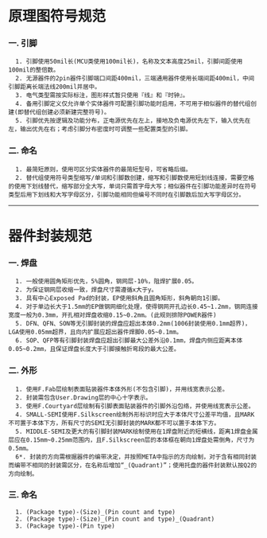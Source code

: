 # 原理图符号规范
### 一. 引脚
      1. 引脚使用50mil长(MCU类使用100mil长)，名称及文本高度25mil，引脚间距使用100mil的整倍数。
      2. 无源器件的2pin器件引脚端口间距400mil，三端通用器件使用长端间距400mil，中间引脚距离长端法线200mil并居中。
      3. 电气类型需按实际标注，图形样式暂只使用『线』和『时钟』。
      4. 备用引脚定义仅允许单个实体器件可配置引脚功能时启用，不可用于相似器件的替代组创建(即替代组创建必须新建完整符号)。
      5. 引脚优先按逻辑及功能分布，正电源优先在左上，接地及负电源优先左下，输入优先在左，输出优先在右；考虑引脚分布密度时可调整一些配置类型的引脚。
### 二. 命名
      1. 最简短原则，使用可区分实体器件的最简短型号，可省略后缀。
      2. 替代组使用符号类型缩写/单词和引脚数创建，缩写和引脚数使用短划线连接，需要空格的使用下划线替代，缩写部分全大写，单词只需首字母大写；相似器件在引脚功能差异时在符号类型后用下划线和大写字母区分，引脚功能相同但编号不同时在引脚数后加大写字母区分。

***

# 器件封装规范
### 一. 焊盘
      1. 一般使用圆角矩形优先，5%圆角，钢网层-10%，阻焊扩展0.05。
      2. 为保证钢网层收缩一致，焊盘尺寸需遵循x大于y。
      3. 具有中心Exposed Pad的封装，EP使用斜角且圆角矩形，斜角朝向1引脚。
      4. 对于单边长大于1.5mm的EP做钢网细化处理，使得钢网开孔边长0.45~1.2mm，钢网连接宽度一般为0.3mm，开孔相对焊盘收缩0.15~0.2mm。(此规则排除POWER器件)
      5. DFN、QFN、SON等无引脚封装的焊盘应超出本体0.2mm(1006封装使用0.1mm超界)，LGA使用0.05mm超界，且向内扩展应超出器件焊脚0.05~0.1mm。
      6. SOP、QFP等有引脚封装焊盘应超出引脚最大公差外沿0.1mm，焊盘内侧应距离本体0.05~0.2mm，且保证焊盘长度大于引脚接触折弯段的最大公差。
### 二. 外形
      1. 使用F.Fab层绘制表面贴装器件本体外形(不包含引脚)，并用线宽表示公差。
      2. 封装需包含User.Drawing层的中心十字表示。
      3. 使用F.Courtyard层绘制有引脚表面贴装器件的引脚外沿包络，并使用线宽表示公差。
      4. SMALL-SEMI使用F.Silkscreen绘制外形标识时应大于本体尺寸公差平均值，且MARK不可置于本体下方，所有尺寸的SEMI无引脚封装的MARK都不可以置于本体下方。
      5. MIDDLE-SEMI及更大的有引脚封装MARK绘制使用在1焊盘附近的短横线，距离1焊盘金属层应在0.15mm~0.25mm范围内，且F.Silkscreen层的本体框在朝向1焊盘处需倒角，尺寸为0.5mm。
      6*. 封装的方向需根据器件的编带决定，并按照META中指示的方向绘制，对于含有相同封装而编带不相同的封装需区分，在名称后增加“_(Quadrant)”；使用托盘的器件封装默认按Q2的方向绘制。
### 三. 命名
      1. (Package type)-(Size)_(Pin count and type)
      2. (Package type)-(Size)_(Pin count and type)_(Quadrant)
      3. (Package type)-(Pin type)

